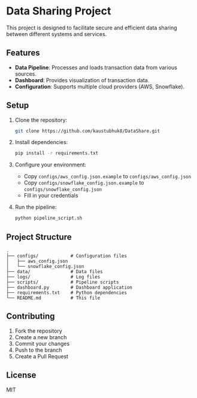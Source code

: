 # Data Sharing Project

This project is designed to facilitate secure and efficient data sharing between different systems and services.

## Features

- **Data Pipeline**: Processes and loads transaction data from various sources.
- **Dashboard**: Provides visualization of transaction data.
- **Configuration**: Supports multiple cloud providers (AWS, Snowflake).

## Setup

1. Clone the repository:
   ```bash
   git clone https://github.com/kaustubhuk8/DataShare.git
   ```

2. Install dependencies:
   ```bash
   pip install -r requirements.txt
   ```

3. Configure your environment:
   - Copy `configs/aws_config.json.example` to `configs/aws_config.json`
   - Copy `configs/snowflake_config.json.example` to `configs/snowflake_config.json`
   - Fill in your credentials

4. Run the pipeline:
   ```bash
   python pipeline_script.sh
   ```

## Project Structure

```
.
├── configs/            # Configuration files
│   ├── aws_config.json
│   └── snowflake_config.json
├── data/               # Data files
├── logs/               # Log files
├── scripts/            # Pipeline scripts
├── dashboard.py        # Dashboard application
├── requirements.txt    # Python dependencies
└── README.md           # This file
```

## Contributing

1. Fork the repository
2. Create a new branch
3. Commit your changes
4. Push to the branch
5. Create a Pull Request

## License

MIT
